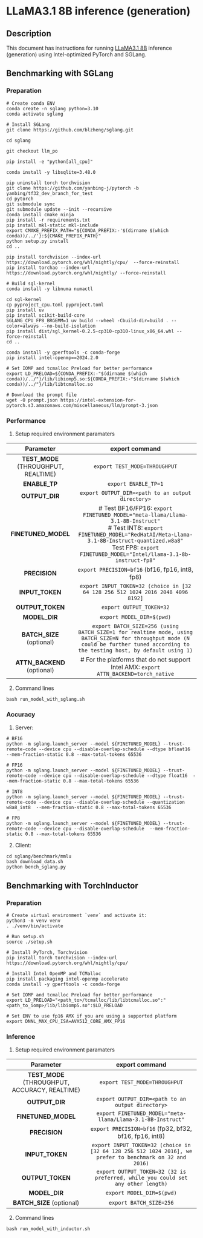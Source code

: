 # LLaMA3.1 8B inference (generation)

## Description

This document has instructions for running [LLaMA3.1 8B](https://huggingface.co/meta-llama/Llama-3.1-8B-Instruct) inference (generation) using Intel-optimized PyTorch and SGLang.

## Benchmarking with SGLang
### Preparation

```
# Create conda ENV
conda create -n sglang python=3.10
conda activate sglang

# Install SGLang
git clone https://github.com/blzheng/sglang.git

cd sglang

git checkout llm_po

pip install -e "python[all_cpu]"

conda install -y libsqlite=3.48.0

pip uninstall torch torchvision
git clone https://github.com/yanbing-j/pytorch -b yanbing/tf32_dev_branch_for_test
cd pytorch
git submodule sync
git submodule update --init --recursive
conda install cmake ninja
pip install -r requirements.txt
pip install mkl-static mkl-include
export CMAKE_PREFIX_PATH="${CONDA_PREFIX:-'$(dirname $(which conda))/../'}:${CMAKE_PREFIX_PATH}"
python setup.py install
cd ..

pip install torchvision --index-url https://download.pytorch.org/whl/nightly/cpu/  --force-reinstall
pip install torchao --index-url https://download.pytorch.org/whl/nightly/ --force-reinstall

# Build sgl-kernel
conda install -y libnuma numactl

cd sgl-kernel
cp pyproject_cpu.toml pyproject.toml
pip install uv
pip install scikit-build-core
SGLANG_CPU_FP8_BRGEMM=1 uv build --wheel -Cbuild-dir=build . --color=always --no-build-isolation
pip install dist/sgl_kernel-0.2.5-cp310-cp310-linux_x86_64.whl --force-reinstall
cd ..

conda install -y gperftools -c conda-forge
pip install intel-openmp==2024.2.0

# Set IOMP and tcmalloc Preload for better performance
export LD_PRELOAD=${CONDA_PREFIX:-"$(dirname $(which conda))/../"}/lib/libiomp5.so:${CONDA_PREFIX:-"$(dirname $(which conda))/../"}/lib/libtcmalloc.so

# Download the prompt file
wget -O prompt.json https://intel-extension-for-pytorch.s3.amazonaws.com/miscellaneous/llm/prompt-3.json

```

### Performance
1. Setup required environment paramaters

| **Parameter**                |                                  **export command**                                  |
|:---------------------------:|:------------------------------------------------------------------------------------:|
| **TEST_MODE** (THROUGHPUT, REALTIME)              | `export TEST_MODE=THROUGHPUT`                  |
| **ENABLE_TP**              | `export ENABLE_TP=1`                  |
| **OUTPUT_DIR**               |                               `export OUTPUT_DIR=<path to an output directory>`                               |
| **FINETUNED_MODEL**    | # Test BF16/FP16: `export FINETUNED_MODEL="meta-llama/Llama-3.1-8B-Instruct"` <br> # Test INT8: `export FINETUNED_MODEL="RedHatAI/Meta-Llama-3.1-8B-Instruct-quantized.w8a8"` <br> Test FP8: `export FINETUNED_MODEL="Intel/llama-3.1-8b-instruct-fp8"`         |
| **PRECISION**     |                  `export PRECISION=bf16` (bf16, fp16, int8, fp8) |
| **INPUT_TOKEN**    |    `export INPUT_TOKEN=32 (choice in [32 64 128 256 512 1024 2016 2048 4096 8192]`    |
| **OUTPUT_TOKEN**    |   `export OUTPUT_TOKEN=32`      |
| **MODEL_DIR**               |                               `export MODEL_DIR=$(pwd)`                               |
| **BATCH_SIZE** (optional)    |                               `export BATCH_SIZE=256 (using BATCH_SIZE=1 for realtime mode, using BATCH_SIZE=N for throughput mode (N could be further tuned according to the testing host, by default using 1)`                                |
| **ATTN_BACKEND** (optional) | # For the platforms that do not support Intel AMX: `export ATTN_BACKEND=torch_native` |
2. Command lines
```
bash run_model_with_sglang.sh
```

### Accuracy
1. Server:
```
# BF16
python -m sglang.launch_server --model ${FINETUNED_MODEL} --trust-remote-code --device cpu --disable-overlap-schedule --dtype bfloat16  --mem-fraction-static 0.8 --max-total-tokens 65536

# FP16
python -m sglang.launch_server --model ${FINETUNED_MODEL} --trust-remote-code --device cpu --disable-overlap-schedule --dtype float16  --mem-fraction-static 0.8 --max-total-tokens 65536

# INT8
python -m sglang.launch_server --model ${FINETUNED_MODEL} --trust-remote-code --device cpu --disable-overlap-schedule --quantization w8a8_int8  --mem-fraction-static 0.8 --max-total-tokens 65536

# FP8
python -m sglang.launch_server --model ${FINETUNED_MODEL} --trust-remote-code --device cpu --disable-overlap-schedule  --mem-fraction-static 0.8 --max-total-tokens 65536

```

2. Client:
```
cd sglang/benchmark/mmlu
bash download_data.sh
python bench_sglang.py
```

## Benchmarking with TorchInductor
### Preparation
```
# Create virtual environment `venv` and activate it:
python3 -m venv venv
. ./venv/bin/activate

# Run setup.sh
source ./setup.sh

# Install PyTorch, Torchvision
pip install torch torchvision --index-url https://download.pytorch.org/whl/nightly/cpu/

# Install Intel OpenMP and TCMalloc
pip install packaging intel-openmp accelerate
conda install -y gperftools -c conda-forge

# Set IOMP and tcmalloc Preload for better performance
export LD_PRELOAD="<path_to>/tcmalloc/lib/libtcmalloc.so":"<path_to_iomp>/lib/libiomp5.so":$LD_PRELOAD

# Set ENV to use fp16 AMX if you are using a supported platform
export DNNL_MAX_CPU_ISA=AVX512_CORE_AMX_FP16

```

### Inference
1. Setup required environment paramaters

| **Parameter**                |                                  **export command**                                  |
|:---------------------------:|:------------------------------------------------------------------------------------:|
| **TEST_MODE** (THROUGHPUT, ACCURACY, REALTIME)              | `export TEST_MODE=THROUGHPUT`                  |
| **OUTPUT_DIR**               |                               `export OUTPUT_DIR=<path to an output directory>`                               |
| **FINETUNED_MODEL**    | `export FINETUNED_MODEL="meta-llama/Llama-3.1-8B-Instruct"`         |
| **PRECISION**     |                  `export PRECISION=bf16` (fp32, bf32, bf16, fp16, int8) |
| **INPUT_TOKEN**    |    `export INPUT_TOKEN=32 (choice in [32 64 128 256 512 1024 2016], we prefer to benchmark on 32 and 2016)`    |
| **OUTPUT_TOKEN**    |   `export OUTPUT_TOKEN=32 (32 is preferred, while you could set any other length)`      |
| **MODEL_DIR**               |                               `export MODEL_DIR=$(pwd)`                               |
| **BATCH_SIZE** (optional)    |                               `export BATCH_SIZE=256`                                |

2. Command lines
```
bash run_model_with_inductor.sh
```